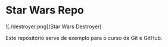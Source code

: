 # Star Wars Repo

![./destroyer.png](Star Wars Destroyer)

Este repositório serve de exemplo para o curso de Git e GitHub.